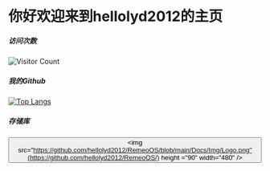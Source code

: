 # 你好欢迎来到hellolyd2012的主页

##### 访问次数
![Visitor Count](https://profile-counter.glitch.me/hellolyd2012/count.svg)

##### 我的Github
[![Top Langs](https://github-readme-stats.vercel.app/api/top-langs/?username=hellolyd2012)](https://github.com/hellolyd2012/github-readme-stats)

##### 存储库

<button type="button"> <img src="https://github.com/hellolyd2012/RemeoOS/blob/main/Docs/Img/Logo.png"(https://github.com/hellolyd2012/RemeoOS/) height ="90" width="480" /></button>
